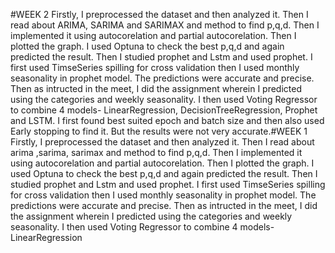 #WEEK 2
 Firstly, I preprocessed the dataset and then analyzed it. Then I read about ARIMA, SARIMA and SARIMAX and method to find p,q,d. Then I implemented it using autocorelation and partial autocorelation. Then I plotted the graph. I used Optuna to check the best p,q,d and again predicted the result. Then I studied prophet and Lstm and used prophet. I first used TimseSeries spilling for cross validation then I used monthly seasonality in prophet model. The predictions were accurate and precise.  Then as intructed in the meet, I did the assignment wherein I predicted using the categories and weekly seasonality. I then used Voting Regressor to combine 4 models- LinearRegression, DecisionTreeRegression, Prophet and LSTM. I first found best suited epoch and batch size and then also used Early stopping to find it. But the results were not very accurate.#WEEK 1 Firstly, I preprocessed the dataset and then analyzed it. Then I read about arima ,sarima, sarimax and method to find p,q,d. Then I implemented it using autocorelation and partial autocorelation. Then I plotted the graph. I used Optuna to check the best p,q,d and again predicted the result. Then I studied prophet and Lstm and used prophet. I first used TimseSeries spilling for cross validation then I used monthly seasonality in prophet model. The predictions were accurate and precise.  Then as intructed in the meet, I did the assignment wherein I predicted using the categories and weekly seasonality. I then used Voting Regressor to combine 4 models- LinearRegression
 